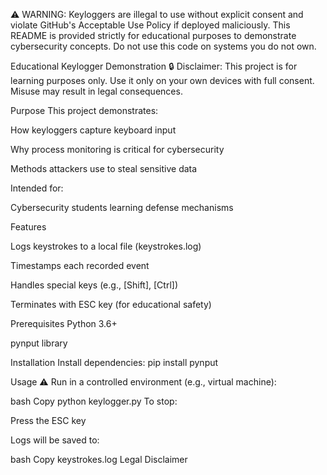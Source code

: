 ⚠️ WARNING:
Keyloggers are illegal to use without explicit consent and violate GitHub's Acceptable Use Policy if deployed maliciously. This README is provided strictly for educational purposes to demonstrate cybersecurity concepts. Do not use this code on systems you do not own.

Educational Keylogger Demonstration 🔒
Disclaimer: This project is for learning purposes only. Use it only on your own devices with full consent. Misuse may result in legal consequences.

Purpose
This project demonstrates:

How keyloggers capture keyboard input

Why process monitoring is critical for cybersecurity

Methods attackers use to steal sensitive data

Intended for:

Cybersecurity students learning defense mechanisms


Features

Logs keystrokes to a local file (keystrokes.log)

Timestamps each recorded event

Handles special keys (e.g., [Shift], [Ctrl])

Terminates with ESC key (for educational safety)

Prerequisites
Python 3.6+

pynput library

Installation
Install dependencies:
pip install pynput

Usage ⚠️
Run in a controlled environment (e.g., virtual machine):

bash
Copy
python keylogger.py
To stop:

Press the ESC key

Logs will be saved to:

bash
Copy
keystrokes.log
Legal Disclaimer
